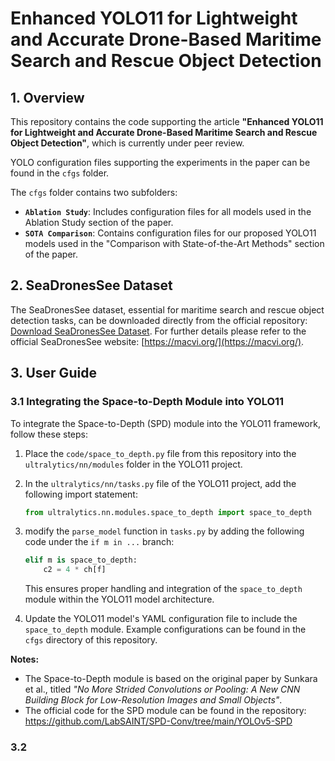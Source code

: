 # Enhanced YOLO11 for Lightweight and Accurate Drone-Based Maritime Search and Rescue Object Detection

## 1. Overview

This repository contains the code supporting the article **"Enhanced YOLO11 for Lightweight and Accurate Drone-Based Maritime Search and Rescue Object Detection"**, which is currently under peer review.

YOLO configuration files supporting the experiments in the paper can be found in the `cfgs` folder.

The `cfgs` folder contains two subfolders:

- **`Ablation Study`**: Includes configuration files for all models used in the Ablation Study section of the paper.
- **`SOTA Comparison`**: Contains configuration files for our proposed YOLO11 models used in the "Comparison with State-of-the-Art Methods" section of the paper.

## 2. SeaDronesSee Dataset

The SeaDronesSee dataset, essential for maritime search and rescue object detection tasks, can be downloaded directly from the official repository: [Download SeaDronesSee Dataset](https://cloud.cs.uni-tuebingen.de/index.php/s/aJQPHLGnke68M52). For further details please refer to the official SeaDronesSee website: [https://macvi.org/](https://macvi.org/).

## 3. User Guide

### 3.1 Integrating the Space-to-Depth Module into YOLO11

To integrate the Space-to-Depth (SPD) module into the YOLO11 framework, follow these steps:

1. Place the `code/space_to_depth.py` file from this repository into the `ultralytics/nn/modules` folder in the YOLO11 project.

2. In the `ultralytics/nn/tasks.py` file of the YOLO11 project, add the following import statement:
   
   ```python
   from ultralytics.nn.modules.space_to_depth import space_to_depth
   ```

3. modify the `parse_model` function in `tasks.py` by adding the following code under the `if m in ...` branch:
   
   ```python
   elif m is space_to_depth:
       c2 = 4 * ch[f]
   ```
   
   This ensures proper handling and integration of the `space_to_depth` module within the YOLO11 model architecture.

4. Update the YOLO11 model's YAML configuration file to include the `space_to_depth` module. Example configurations can be found in the `cfgs` directory of this repository.

**Notes:**

- The Space-to-Depth module is based on the original paper by Sunkara et al., titled *"No More Strided Convolutions or Pooling: A New CNN Building Block for Low-Resolution Images and Small Objects"*.
- The official code for the SPD module can be found in the repository: https://github.com/LabSAINT/SPD-Conv/tree/main/YOLOv5-SPD

### 3.2
